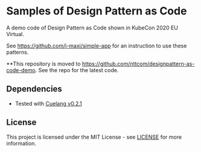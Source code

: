 # Samples of Design Pattern as Code

A demo code of Design Pattern as Code shown in KubeCon 2020 EU Virtual.

See https://github.com/j-maxi/simple-app for an instruction to use these patterns.

**This repository is moved to https://github.com/nttcom/designpattern-as-code-demo. See the repo for the latest code.

## Dependencies

* Tested with [Cuelang v0.2.1](https://github.com/cuelang/cue/releases/tag/v0.2.1)

## License

This project is licensed under the MIT License - see [LICENSE](./LICENSE) for more information.
